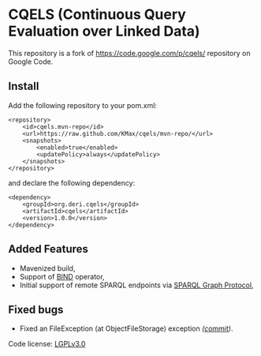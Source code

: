 CQELS (Continuous Query Evaluation over Linked Data)
=====

This repository is a fork of https://code.google.com/p/cqels/ repository on Google Code.

Install
-------
Add the following repository to your pom.xml:
```
<repository>
    <id>cqels.mvn-repo</id>
    <url>https://raw.github.com/KMax/cqels/mvn-repo/</url>
    <snapshots>
        <enabled>true</enabled>
        <updatePolicy>always</updatePolicy>
    </snapshots>
</repository>
```

and declare the following dependency:
```
<dependency>
    <groupId>org.deri.cqels</groupId>
    <artifactId>cqels</artifactId>
    <version>1.0.0</version>
</dependency>
```

Added Features
---------
* Mavenized build,
* Support of [BIND](http://www.w3.org/TR/sparql11-query/#bind) operator,
* Initial support of remote SPARQL endpoints via [SPARQL Graph Protocol](http://www.w3.org/TR/sparql11-http-rdf-update/),

Fixed bugs
---------------
* Fixed an FileException (at ObjectFileStorage) exception _([commit](https://github.com/KMax/cqels/commit/4382fe7e2f15a8c205a47ab3cd0e25842e558c30))_.

Code license: [LGPLv3.0](https://github.com/KMax/cqels/blob/master/LICENSE)
